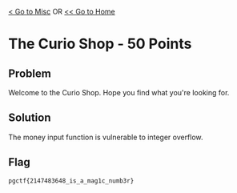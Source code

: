 [< Go to Misc](/Misc) OR [<< Go to Home](/)

# The Curio Shop - 50 Points

## Problem

Welcome to the Curio Shop. Hope you find what you're looking for.

## Solution

The money input function is vulnerable to integer overflow.

## Flag

`pgctf{2147483648_is_a_mag1c_numb3r}`
